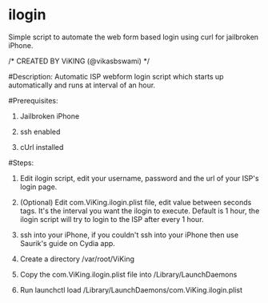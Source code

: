 # ilogin
Simple script to automate the web form based login using curl for jailbroken iPhone.


/* CREATED BY ViKING (@vikasbswami) */


#Description:
Automatic ISP webform login script which starts up automatically and runs at interval of an hour.


#Prerequisites:

1) Jailbroken iPhone

2) ssh enabled

3) cUrl installed


#Steps:

1) Edit ilogin script, edit your username, password and the url of your ISP's login page.

2) (Optional) Edit com.ViKing.ilogin.plist file, edit value between <integer>seconds</integer> tags. It's the interval you want the ilogin to execute. Default is 1 hour, the ilogin script will try to login to the ISP after every 1 hour.

3) ssh into your iPhone, if you couldn't ssh into your iPhone then use Saurik's guide on Cydia app. 

4) Create a directory /var/root/ViKing

5) Copy the com.ViKing.ilogin.plist file into /Library/LaunchDaemons

4) Run launchctl load /Library/LaunchDaemons/com.ViKing.ilogin.plist
